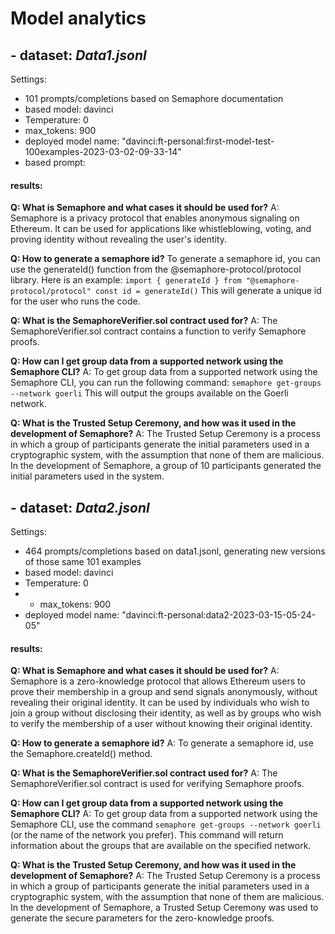 # Model analytics

## - dataset: _Data1.jsonl_

Settings:

- 101 prompts/completions based on Semaphore documentation
- based model: davinci
- Temperature: 0
- max_tokens: 900
- deployed model name: "davinci:ft-personal:first-model-test-100examples-2023-03-02-09-33-14"
- based prompt:

#### results:

**Q: What is Semaphore and what cases it should be used for?**
A: Semaphore is a privacy protocol that enables anonymous signaling on Ethereum. It can be used for applications like whistleblowing, voting, and proving identity without revealing the user's identity.

**Q: How to generate a semaphore id?**
To generate a semaphore id, you can use the generateId() function from the @semaphore-protocol/protocol library. Here is an example: `import { generateId } from "@semaphore-protocol/protocol" const id = generateId()` This will generate a unique id for the user who runs the code.

**Q: What is the SemaphoreVerifier.sol contract used for?**
A: The SemaphoreVerifier.sol contract contains a function to verify Semaphore proofs.

**Q: How can I get group data from a supported network using the Semaphore CLI?**
A: To get group data from a supported network using the Semaphore CLI, you can run the following command: `semaphore get-groups --network goerli` This will output the groups available on the Goerli network.

**Q: What is the Trusted Setup Ceremony, and how was it used in the development of Semaphore?**
A: The Trusted Setup Ceremony is a process in which a group of participants generate the initial parameters used in a cryptographic system, with the assumption that none of them are malicious. In the development of Semaphore, a group of 10 participants generated the initial parameters used in the system.

## - dataset: _Data2.jsonl_

Settings:

- 464 prompts/completions based on data1.jsonl, generating new versions of those same 101 examples
- based model: davinci
- Temperature: 0
- - max_tokens: 900
- deployed model name: "davinci:ft-personal:data2-2023-03-15-05-24-05"

#### results:

**Q: What is Semaphore and what cases it should be used for?**
A: Semaphore is a zero-knowledge protocol that allows Ethereum users to prove their membership in a group and send signals anonymously, without revealing their original identity. It can be used by individuals who wish to join a group without disclosing their identity, as well as by groups who wish to verify the membership of a user without knowing their original identity.

**Q: How to generate a semaphore id?**
A: To generate a semaphore id, use the Semaphore.createId() method.

**Q: What is the SemaphoreVerifier.sol contract used for?**
A: The SemaphoreVerifier.sol contract is used for verifying Semaphore proofs.

**Q: How can I get group data from a supported network using the Semaphore CLI?**
A: To get group data from a supported network using the Semaphore CLI, use the command `semaphore get-groups --network goerli` (or the name of the network you prefer). This command will return information about the groups that are available on the specified network.

**Q: What is the Trusted Setup Ceremony, and how was it used in the development of Semaphore?**
A: The Trusted Setup Ceremony is a process in which a group of participants generate the initial parameters used in a cryptographic system, with the assumption that none of them are malicious. In the development of Semaphore, a Trusted Setup Ceremony was used to generate the secure parameters for the zero-knowledge proofs.
